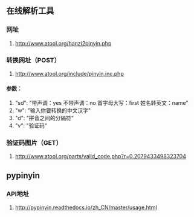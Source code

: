 ## 在线解析工具
### 网址
1. http://www.atool.org/hanzi2pinyin.php

### 转换网址（POST）
1. http://www.atool.org/include/pinyin.inc.php

#### 参数：
1. "sd": "带声调：yes 不带声调：no 首字母大写：first 姓名转英文：name"
2. "w": "输入你要转换的中文汉字"
3. "d": "拼音之间的分隔符"
4. "v": "验证码"

### 验证码图片（GET）
1. http://www.atool.org/parts/valid_code.php?r=0.2079433498323704

## pypinyin
### API地址
1. http://pypinyin.readthedocs.io/zh_CN/master/usage.html

